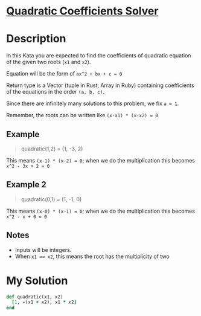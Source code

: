 # [Quadratic Coefficients Solver](https://www.codewars.com/kata/5d59576768ba810001f1f8d6)

# Description
In this Kata you are expected to find the coefficients of quadratic equation of the given two roots (`x1` and `x2`).

Equation will be the form of `ax^2 + bx + c = 0`

Return type is a Vector (tuple in Rust, Array in Ruby) containing coefficients of the equations in the order 
`(a, b, c)`.

Since there are infinitely many solutions to this problem, we fix `a = 1`.

Remember, the roots can be written like `(x-x1) * (x-x2) = 0`

## Example
> quadratic(1,2) = (1, -3, 2)

This means `(x-1) * (x-2) = 0`; when we do the multiplication this becomes `x^2 - 3x + 2 = 0`

## Example 2
>quadratic(0,1) = (1, -1, 0)

This means `(x-0) * (x-1) = 0`; when we do the multiplication this becomes `x^2 - x + 0 = 0`

## Notes
* Inputs will be integers.
* When `x1 == x2`, this means the root has the multiplicity of two

# My Solution
```ruby
def quadratic(x1, x2)
  [1, -(x1 + x2), x1 * x2]
end
```
